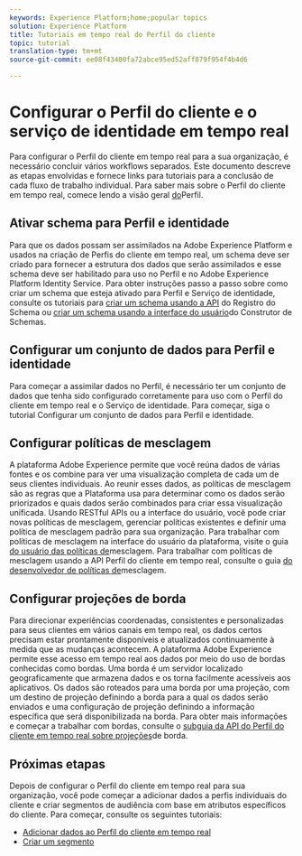 ```yaml
---
keywords: Experience Platform;home;popular topics
solution: Experience Platform
title: Tutoriais em tempo real do Perfil do cliente
topic: tutorial
translation-type: tm+mt
source-git-commit: ee08f43400fa72abce95ed52aff879f954f4b4d6

---
```



# Configurar o Perfil do cliente e o serviço de identidade em tempo real

Para configurar o Perfil do cliente em tempo real para a sua organização, é necessário concluir vários workflows separados. Este documento descreve as etapas envolvidas e fornece links para tutoriais para a conclusão de cada fluxo de trabalho individual. Para saber mais sobre o Perfil do cliente em tempo real, comece lendo a visão geral [do](../profile/home.md)Perfil.

## Ativar schema para Perfil e identidade

Para que os dados possam ser assimilados na Adobe Experience Platform e usados na criação de Perfis do cliente em tempo real, um schema deve ser criado para fornecer a estrutura dos dados que serão assimilados e esse schema deve ser habilitado para uso no Perfil e no Adobe Experience Platform Identity Service. Para obter instruções passo a passo sobre como criar um schema que esteja ativado para Perfil e Serviço de identidade, consulte os tutoriais para [criar um schema usando a API](../xdm/tutorials/create-schema-api.md) do Registro do Schema ou [criar um schema usando a interface do usuário](../xdm/tutorials/create-schema-ui.md)do Construtor de Schemas.

## Configurar um conjunto de dados para Perfil e identidade

Para começar a assimilar dados no Perfil, é necessário ter um conjunto de dados que tenha sido configurado corretamente para uso com o Perfil do cliente em tempo real e o Serviço de identidade. Para começar, siga o tutorial [](../profile/tutorials/dataset-configuration.md)Configurar um conjunto de dados para Perfil e identidade.

## Configurar políticas de mesclagem

A plataforma Adobe Experience permite que você reúna dados de várias fontes e os combine para ver uma visualização completa de cada um de seus clientes individuais. Ao reunir esses dados, as políticas de mesclagem são as regras que a Plataforma usa para determinar como os dados serão priorizados e quais dados serão combinados para criar essa visualização unificada. Usando RESTful APIs ou a interface do usuário, você pode criar novas políticas de mesclagem, gerenciar políticas existentes e definir uma política de mesclagem padrão para sua organização. Para trabalhar com políticas de mesclagem na interface do usuário da plataforma, visite o guia [do usuário das políticas de](../profile/ui/merge-policies.md)mesclagem. Para trabalhar com políticas de mesclagem usando a API Perfil do cliente em tempo real, consulte o guia [do desenvolvedor de políticas de](../profile/api/merge-policies.md)mesclagem.

## Configurar projeções de borda

Para direcionar experiências coordenadas, consistentes e personalizadas para seus clientes em vários canais em tempo real, os dados certos precisam estar prontamente disponíveis e atualizados continuamente à medida que as mudanças acontecem. A plataforma Adobe Experience permite esse acesso em tempo real aos dados por meio do uso de bordas conhecidas como bordas. Uma borda é um servidor localizado geograficamente que armazena dados e os torna facilmente acessíveis aos aplicativos. Os dados são roteados para uma borda por uma projeção, com um destino de projeção definindo a borda para a qual os dados serão enviados e uma configuração de projeção definindo a informação específica que será disponibilizada na borda. Para obter mais informações e começar a trabalhar com bordas, consulte o [subguia da API do Perfil do cliente em tempo real sobre projeções](../profile/api/edge-projections.md)de borda.

## Próximas etapas

Depois de configurar o Perfil do cliente em tempo real para sua organização, você pode começar a adicionar dados a perfis individuais do cliente e criar segmentos de audiência com base em atributos específicos do cliente. Para começar, consulte os seguintes tutoriais:

* [Adicionar dados ao Perfil do cliente em tempo real](../profile/tutorials/add-profile-data.md)
* [Criar um segmento](../segmentation/tutorials/create-a-segment.md)